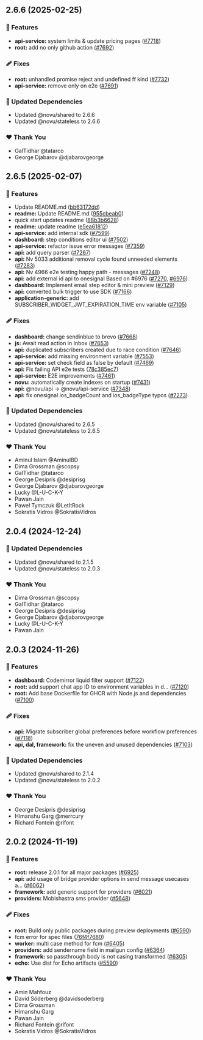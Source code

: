 ## 2.6.6 (2025-02-25)

### 🚀 Features

- **api-service:** system limits & update pricing pages ([#7718](https://github.com/novuhq/novu/pull/7718))
- **root:** add no only github action ([#7692](https://github.com/novuhq/novu/pull/7692))

### 🩹 Fixes

- **root:** unhandled promise reject and undefined ff kind ([#7732](https://github.com/novuhq/novu/pull/7732))
- **api-service:** remove only on e2e ([#7691](https://github.com/novuhq/novu/pull/7691))

### 🧱 Updated Dependencies

- Updated @novu/shared to 2.6.6
- Updated @novu/stateless to 2.6.6

### ❤️ Thank You

- GalTidhar @tatarco
- George Djabarov @djabarovgeorge

## 2.6.5 (2025-02-07)

### 🚀 Features

- Update README.md ([bb63172dd](https://github.com/novuhq/novu/commit/bb63172dd))
- **readme:** Update README.md ([955cbeab0](https://github.com/novuhq/novu/commit/955cbeab0))
- quick start updates readme ([88b3b6628](https://github.com/novuhq/novu/commit/88b3b6628))
- **readme:** update readme ([e5ea61812](https://github.com/novuhq/novu/commit/e5ea61812))
- **api-service:** add internal sdk ([#7599](https://github.com/novuhq/novu/pull/7599))
- **dashboard:** step conditions editor ui ([#7502](https://github.com/novuhq/novu/pull/7502))
- **api-service:** refactor issue error messages ([#7359](https://github.com/novuhq/novu/pull/7359))
- **api:** add query parser ([#7267](https://github.com/novuhq/novu/pull/7267))
- **api:** Nv 5033 additional removal cycle found unneeded elements ([#7283](https://github.com/novuhq/novu/pull/7283))
- **api:** Nv 4966 e2e testing happy path - messages ([#7248](https://github.com/novuhq/novu/pull/7248))
- **api:** add external id api to onesignal Based on #6976 ([#7270](https://github.com/novuhq/novu/pull/7270), [#6976](https://github.com/novuhq/novu/issues/6976))
- **dashboard:** Implement email step editor & mini preview ([#7129](https://github.com/novuhq/novu/pull/7129))
- **api:** converted bulk trigger to use SDK ([#7166](https://github.com/novuhq/novu/pull/7166))
- **application-generic:** add SUBSCRIBER_WIDGET_JWT_EXPIRATION_TIME env variable ([#7105](https://github.com/novuhq/novu/pull/7105))

### 🩹 Fixes

- **dashboard:** change sendinblue to brevo ([#7668](https://github.com/novuhq/novu/pull/7668))
- **js:** Await read action in Inbox ([#7653](https://github.com/novuhq/novu/pull/7653))
- **api:** duplicated subscribers created due to race condition ([#7646](https://github.com/novuhq/novu/pull/7646))
- **api-service:** add missing environment variable ([#7553](https://github.com/novuhq/novu/pull/7553))
- **api-service:** set check field as false by default ([#7469](https://github.com/novuhq/novu/pull/7469))
- **api:** Fix failing API e2e tests ([78c385ec7](https://github.com/novuhq/novu/commit/78c385ec7))
- **api-service:** E2E improvements ([#7461](https://github.com/novuhq/novu/pull/7461))
- **novu:** automatically create indexes on startup ([#7431](https://github.com/novuhq/novu/pull/7431))
- **api:** @novu/api -> @novu/api-service ([#7348](https://github.com/novuhq/novu/pull/7348))
- **api:** fix onesignal ios_badgeCount and ios_badgeType typos ([#7273](https://github.com/novuhq/novu/pull/7273))

### 🧱 Updated Dependencies

- Updated @novu/shared to 2.6.5
- Updated @novu/stateless to 2.6.5

### ❤️ Thank You

- Aminul Islam @AminulBD
- Dima Grossman @scopsy
- GalTidhar @tatarco
- George Desipris @desiprisg
- George Djabarov @djabarovgeorge
- Lucky @L-U-C-K-Y
- Pawan Jain
- Paweł Tymczuk @LetItRock
- Sokratis Vidros @SokratisVidros

## 2.0.4 (2024-12-24)

### 🧱 Updated Dependencies

- Updated @novu/shared to 2.1.5
- Updated @novu/stateless to 2.0.3

### ❤️ Thank You

- Dima Grossman @scopsy
- GalTidhar @tatarco
- George Desipris @desiprisg
- George Djabarov @djabarovgeorge
- Lucky @L-U-C-K-Y
- Pawan Jain

## 2.0.3 (2024-11-26)

### 🚀 Features

- **dashboard:** Codemirror liquid filter support ([#7122](https://github.com/novuhq/novu/pull/7122))
- **root:** add support chat app ID to environment variables in d… ([#7120](https://github.com/novuhq/novu/pull/7120))
- **root:** Add base Dockerfile for GHCR with Node.js and dependencies ([#7100](https://github.com/novuhq/novu/pull/7100))

### 🩹 Fixes

- **api:** Migrate subscriber global preferences before workflow preferences ([#7118](https://github.com/novuhq/novu/pull/7118))
- **api, dal, framework:** fix the uneven and unused dependencies ([#7103](https://github.com/novuhq/novu/pull/7103))

### 🧱 Updated Dependencies

- Updated @novu/shared to 2.1.4
- Updated @novu/stateless to 2.0.2

### ❤️ Thank You

- George Desipris @desiprisg
- Himanshu Garg @merrcury
- Richard Fontein @rifont

## 2.0.2 (2024-11-19)

### 🚀 Features

- **root:** release 2.0.1 for all major packages ([#6925](https://github.com/novuhq/novu/pull/6925))
- **api:** add usage of bridge provider options in send message usecases a… ([#6062](https://github.com/novuhq/novu/pull/6062))
- **framework:** add generic support for providers ([#6021](https://github.com/novuhq/novu/pull/6021))
- **providers:** Mobishastra sms provider ([#5648](https://github.com/novuhq/novu/pull/5648))

### 🩹 Fixes

- **root:** Build only public packages during preview deployments ([#6590](https://github.com/novuhq/novu/pull/6590))
- fcm error for spec files ([76f4f7680](https://github.com/novuhq/novu/commit/76f4f7680))
- **worker:** multi case method for fcm ([#6405](https://github.com/novuhq/novu/pull/6405))
- **providers:** add sendername field in mailgun config ([#6364](https://github.com/novuhq/novu/pull/6364))
- **framework:** so passthrough body is not casing transformed ([#6305](https://github.com/novuhq/novu/pull/6305))
- **echo:** Use dist for Echo artifacts ([#5590](https://github.com/novuhq/novu/pull/5590))

### ❤️ Thank You

- Amin Mahfouz
- David Söderberg @davidsoderberg
- Dima Grossman
- Himanshu Garg
- Pawan Jain
- Richard Fontein @rifont
- Sokratis Vidros @SokratisVidros
